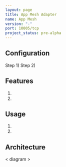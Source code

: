 ```yaml
---
layout: page
title: App Mesh Adapter
name: App Mesh
version: "-"
port: 10005/tcp
project_status: pre-alpha
---
```


## Configuration
Step 1)
Step 2)

## Features
1. 
2. 

## Usage
1. 
2. 

## Architecture
< diagram >